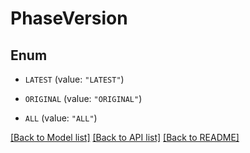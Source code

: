 # PhaseVersion

## Enum


* `LATEST` (value: `"LATEST"`)

* `ORIGINAL` (value: `"ORIGINAL"`)

* `ALL` (value: `"ALL"`)


[[Back to Model list]](../README.md#documentation-for-models) [[Back to API list]](../README.md#documentation-for-api-endpoints) [[Back to README]](../README.md)


